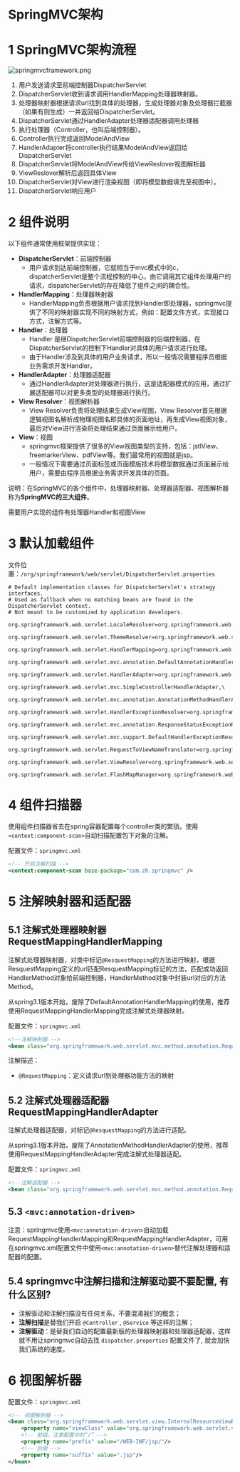 # SpringMVC架构

# 1 SpringMVC架构流程


![springmvcframework.png](https://zhishan-zh.github.io/media/1586181099400-8747cdd1-8356-4ecc-808c-665a1225433d.png)


1. 用户发送请求至前端控制器DispatcherServlet
2. DispatcherServlet收到请求调用HandlerMapping处理器映射器。
3. 处理器映射器根据请求url找到具体的处理器，生成处理器对象及处理器拦截器（如果有则生成）一并返回给DispatcherServlet。
4. DispatcherServlet通过HandlerAdapter处理器适配器调用处理器
5. 执行处理器（Controller，也叫后端控制器）。
6. Controller执行完成返回ModelAndView
7. HandlerAdapter将controller执行结果ModelAndView返回给DispatcherServlet
8. DispatcherServlet将ModelAndView传给ViewReslover视图解析器
9. ViewReslover解析后返回具体View
10. DispatcherServlet对View进行渲染视图（即将模型数据填充至视图中）。
11. DispatcherServlet响应用户

# 2 组件说明


以下组件通常使用框架提供实现：


- **DispatcherServlet**：前端控制器
  - 用户请求到达前端控制器，它就相当于mvc模式中的c，dispatcherServlet是整个流程控制的中心，由它调用其它组件处理用户的请求，dispatcherServlet的存在降低了组件之间的耦合性。
- **HandlerMapping**：处理器映射器
  - HandlerMapping负责根据用户请求找到Handler即处理器，springmvc提供了不同的映射器实现不同的映射方式，例如：配置文件方式，实现接口方式，注解方式等。
- **Handler**：处理器
  - Handler 是继DispatcherServlet前端控制器的后端控制器，在DispatcherServlet的控制下Handler对具体的用户请求进行处理。
  - 由于Handler涉及到具体的用户业务请求，所以一般情况需要程序员根据业务需求开发Handler。
- **HandlerAdapter**：处理器适配器
  - 通过HandlerAdapter对处理器进行执行，这是适配器模式的应用，通过扩展适配器可以对更多类型的处理器进行执行。
- **View Resolver**：视图解析器
  - View Resolver负责将处理结果生成View视图，View Resolver首先根据逻辑视图名解析成物理视图名即具体的页面地址，再生成View视图对象，最后对View进行渲染将处理结果通过页面展示给用户。
- **View**：视图
  - springmvc框架提供了很多的View视图类型的支持，包括：jstlView、freemarkerView、pdfView等。我们最常用的视图就是jsp。
  - 一般情况下需要通过页面标签或页面模版技术将模型数据通过页面展示给用户，需要由程序员根据业务需求开发具体的页面。

说明：在SpringMVC的各个组件中，处理器映射器、处理器适配器、视图解析器称为**SpringMVC的三大组件**。


需要用户实现的组件有处理器Handler和视图View


# 3 默认加载组件


文件位置：`/org/springframework/web/servlet/DispatcherServlet.properties`


```properties
# Default implementation classes for DispatcherServlet's strategy interfaces.
# Used as fallback when no matching beans are found in the DispatcherServlet context.
# Not meant to be customized by application developers.

org.springframework.web.servlet.LocaleResolver=org.springframework.web.servlet.i18n.AcceptHeaderLocaleResolver

org.springframework.web.servlet.ThemeResolver=org.springframework.web.servlet.theme.FixedThemeResolver

org.springframework.web.servlet.HandlerMapping=org.springframework.web.servlet.handler.BeanNameUrlHandlerMapping,\
	org.springframework.web.servlet.mvc.annotation.DefaultAnnotationHandlerMapping

org.springframework.web.servlet.HandlerAdapter=org.springframework.web.servlet.mvc.HttpRequestHandlerAdapter,\
	org.springframework.web.servlet.mvc.SimpleControllerHandlerAdapter,\
	org.springframework.web.servlet.mvc.annotation.AnnotationMethodHandlerAdapter

org.springframework.web.servlet.HandlerExceptionResolver=org.springframework.web.servlet.mvc.annotation.AnnotationMethodHandlerExceptionResolver,\
	org.springframework.web.servlet.mvc.annotation.ResponseStatusExceptionResolver,\
	org.springframework.web.servlet.mvc.support.DefaultHandlerExceptionResolver

org.springframework.web.servlet.RequestToViewNameTranslator=org.springframework.web.servlet.view.DefaultRequestToViewNameTranslator

org.springframework.web.servlet.ViewResolver=org.springframework.web.servlet.view.InternalResourceViewResolver

org.springframework.web.servlet.FlashMapManager=org.springframework.web.servlet.support.SessionFlashMapManager
```


# 4 组件扫描器


使用组件扫描器省去在spring容器配置每个controller类的繁琐。使用`<context:component-scan>`自动扫描配置包下对象的注解。


配置文件：`springmvc.xml`


```xml
<!-- 开启注解扫描 -->
<context:component-scan base-package="com.zh.springmvc" />
```


# 5 注解映射器和适配器

## 5.1 注解式处理器映射器RequestMappingHandlerMapping


注解式处理器映射器，对类中标记`@ResquestMapping`的方法进行映射，根据ResquestMapping定义的url匹配ResquestMapping标记的方法，匹配成功返回HandlerMethod对象给前端控制器，HandlerMethod对象中封装url对应的方法Method。


从spring3.1版本开始，废除了DefaultAnnotationHandlerMapping的使用，推荐使用RequestMappingHandlerMapping完成注解式处理器映射。


配置文件：`springmvc.xml`


```xml
<!--注解映射器 -->
<bean class="org.springframework.web.servlet.mvc.method.annotation.RequestMappingHandlerMapping"/>
```


注解描述：


- `@RequestMapping`：定义请求url到处理器功能方法的映射

## 5.2 注解式处理器适配器RequestMappingHandlerAdapter


注解式处理器适配器，对标记`@ResquestMapping`的方法进行适配。


从spring3.1版本开始，废除了AnnotationMethodHandlerAdapter的使用，推荐使用RequestMappingHandlerAdapter完成注解式处理器适配。


配置文件：`springmvc.xml`


```xml
<!--注解适配器 -->
<bean class="org.springframework.web.servlet.mvc.method.annotation.RequestMappingHandlerAdapter"/>
```

## 5.3 `<mvc:annotation-driven>`


注意：springmvc使用`<mvc:annotation-driven>`自动加载RequestMappingHandlerMapping和RequestMappingHandlerAdapter，可用在springmvc.xml配置文件中使用`<mvc:annotation-driven>`替代注解处理器和适配器的配置。

## 5.4 springmvc中注解扫描和注解驱动要不要配置, 有什么区别?

- 注解驱动和注解扫描没有任何关系，不要混淆我们的概念；
- **注解扫描**是替我们开启 `@Controller` , `@Service` 等这样的注解；
- **注解驱动**：是替我们自动的配置最新版的处理器映射器和处理器适配器，这样就不用让springmvc自动去找 `dispatcher.properties` 配置文件了, 就会加快我们系统的速度。

# 6 视图解析器


配置文件：`springmvc.xml`


```xml
<!-- 视图解析器 -->
<bean class="org.springframework.web.servlet.view.InternalResourceViewResolver">
    <property name="viewClass" value="org.springframework.web.servlet.view.JstlView"/>
    <!-- 前缀，注意配置中的“/” -->
    <property name="prefix" value="/WEB-INF/jsp/"/>
    <!-- 后缀 -->
    <property name="suffix" value=".jsp"/>
</bean>
```
